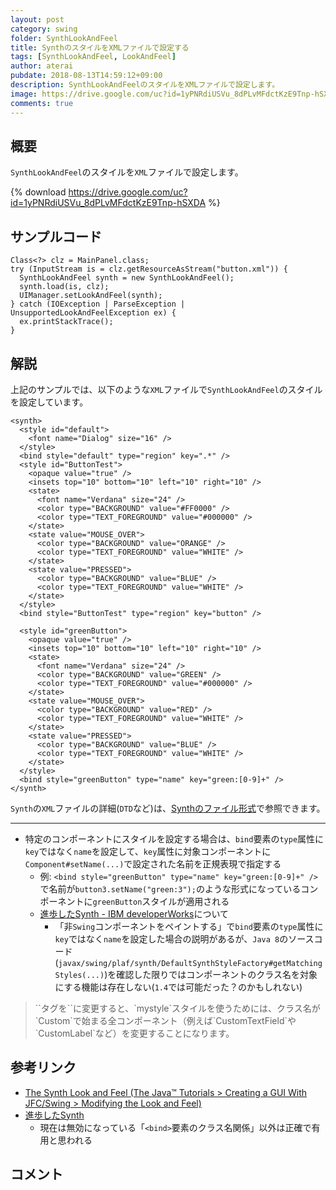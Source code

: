 ```yaml
---
layout: post
category: swing
folder: SynthLookAndFeel
title: SynthのスタイルをXMLファイルで設定する
tags: [SynthLookAndFeel, LookAndFeel]
author: aterai
pubdate: 2018-08-13T14:59:12+09:00
description: SynthLookAndFeelのスタイルをXMLファイルで設定します。
image: https://drive.google.com/uc?id=1yPNRdiUSVu_8dPLvMFdctKzE9Tnp-hSXDA
comments: true
---
```

## 概要
`SynthLookAndFeel`のスタイルを`XML`ファイルで設定します。

{% download https://drive.google.com/uc?id=1yPNRdiUSVu_8dPLvMFdctKzE9Tnp-hSXDA %}

## サンプルコード
<pre class="prettyprint"><code>Class&lt;?&gt; clz = MainPanel.class;
try (InputStream is = clz.getResourceAsStream("button.xml")) {
  SynthLookAndFeel synth = new SynthLookAndFeel();
  synth.load(is, clz);
  UIManager.setLookAndFeel(synth);
} catch (IOException | ParseException | UnsupportedLookAndFeelException ex) {
  ex.printStackTrace();
}
</code></pre>

## 解説
上記のサンプルでは、以下のような`XML`ファイルで`SynthLookAndFeel`のスタイルを設定しています。

<pre class="prettyprint"><code>&lt;synth&gt;
  &lt;style id="default"&gt;
    &lt;font name="Dialog" size="16" /&gt; 
  &lt;/style&gt;
  &lt;bind style="default" type="region" key=".*" /&gt;
  &lt;style id="ButtonTest"&gt;
    &lt;opaque value="true" /&gt;
    &lt;insets top="10" bottom="10" left="10" right="10" /&gt;
    &lt;state&gt;
      &lt;font name="Verdana" size="24" /&gt;
      &lt;color type="BACKGROUND" value="#FF0000" /&gt;
      &lt;color type="TEXT_FOREGROUND" value="#000000" /&gt;
    &lt;/state&gt;
    &lt;state value="MOUSE_OVER"&gt;
      &lt;color type="BACKGROUND" value="ORANGE" /&gt;
      &lt;color type="TEXT_FOREGROUND" value="WHITE" /&gt;
    &lt;/state&gt;
    &lt;state value="PRESSED"&gt;
      &lt;color type="BACKGROUND" value="BLUE" /&gt;
      &lt;color type="TEXT_FOREGROUND" value="WHITE" /&gt;
    &lt;/state&gt;
  &lt;/style&gt;
  &lt;bind style="ButtonTest" type="region" key="button" /&gt;

  &lt;style id="greenButton"&gt;
    &lt;opaque value="true" /&gt;
    &lt;insets top="10" bottom="10" left="10" right="10" /&gt;
    &lt;state&gt;
      &lt;font name="Verdana" size="24" /&gt;
      &lt;color type="BACKGROUND" value="GREEN" /&gt;
      &lt;color type="TEXT_FOREGROUND" value="#000000" /&gt;
    &lt;/state&gt;
    &lt;state value="MOUSE_OVER"&gt;
      &lt;color type="BACKGROUND" value="RED" /&gt;
      &lt;color type="TEXT_FOREGROUND" value="WHITE" /&gt;
    &lt;/state&gt;
    &lt;state value="PRESSED"&gt;
      &lt;color type="BACKGROUND" value="BLUE" /&gt;
      &lt;color type="TEXT_FOREGROUND" value="WHITE" /&gt;
    &lt;/state&gt;
  &lt;/style&gt;
  &lt;bind style="greenButton" type="name" key="green:[0-9]+" /&gt;
&lt;/synth&gt;
</code></pre>

`Synth`の`XML`ファイルの詳細(`DTD`など)は、[Synthのファイル形式](https://docs.oracle.com/javase/jp/8/docs/api/javax/swing/plaf/synth/doc-files/synthFileFormat.html)で参照できます。

- - - -
- 特定のコンポーネントにスタイルを設定する場合は、`bind`要素の`type`属性に`key`ではなく`name`を設定して、`key`属性に対象コンポーネントに`Component#setName(...)`で設定された名前を正規表現で指定する
    - 例: `<bind style="greenButton" type="name" key="green:[0-9]+" />`で名前が`button3.setName("green:3");`のような形式になっているコンポーネントに`greenButton`スタイルが適用される
    - [進歩したSynth - IBM developerWorks](https://www.ibm.com/developerworks/jp/java/library/j-synth/index.html)について
        - 「非`Swing`コンポーネントをペイントする」で`bind`要素の`type`属性に`key`ではなく`name`を設定した場合の説明があるが、`Java 8`のソースコード(`javax/swing/plaf/synth/DefaultSynthStyleFactory#getMatchingStyles(...)`)を確認した限りではコンポーネントのクラス名を対象にする機能は存在しない(`1.4`では可能だった？のかもしれない)

<!-- dummy comment line for breaking list -->
<blockquote><p>
 `<bind>`タグを`<bind style="mystyle" type="name" key="Custom.*"/>`に変更すると、`mystyle`スタイルを使うためには、クラス名が`Custom`で始まる全コンポーネント（例えば`CustomTextField`や`CustomLabel`など）を変更することになります。
</p></blockquote>

## 参考リンク
- [The Synth Look and Feel (The Java™ Tutorials > Creating a GUI With JFC/Swing > Modifying the Look and Feel)](https://docs.oracle.com/javase/tutorial/uiswing/lookandfeel/synth.html)
- [進歩したSynth](https://www.ibm.com/developerworks/jp/java/library/j-synth/index.html)
    - 現在は無効になっている「`<bind>`要素のクラス名関係」以外は正確で有用と思われる

<!-- dummy comment line for breaking list -->

## コメント

